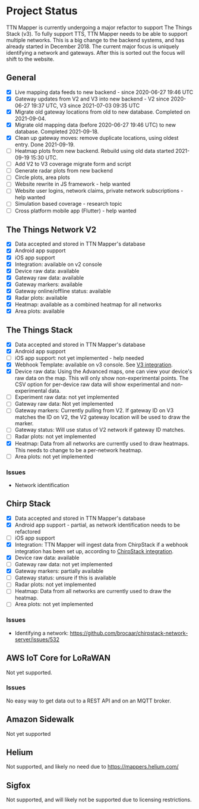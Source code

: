 # Project Status

TTN Mapper is currently undergoing a major refactor to support The Things Stack (v3). To fully support TTS, TTN Mapper needs to be able to support multiple networks. 
This is a big change to the backend systems, and has already started in December 2018. The current major focus is uniquely identifying a network and gateways. After this is sorted out the focus will shift to the website.

## General

- [X] Live mapping data feeds to new backend - since 2020-06-27 19:46 UTC
- [X] Gateway updates from V2 and V3 into new backend - V2 since 2020-06-27 19:37 UTC, V3 since 2021-07-03 09:35 UTC
- [X] Migrate old gateway locations from old to new database. Completed on 2021-09-04.
- [X] Migrate old mapping data (before 2020-06-27 19:46 UTC) to new database. Completed 2021-09-18.
- [X] Clean up gateway moves: remove duplicate locations, using oldest entry. Done 2021-09-19.
- [ ] Heatmap plots from new backend. Rebuild using old data started 2021-09-19 15:30 UTC.
- [ ] Add V2 to V3 coverage migrate form and script
- [ ] Generate radar plots from new backend
- [ ] Circle plots, area plots
- [ ] Website rewrite in JS framework - help wanted
- [ ] Website user logins, network claims, private network subscriptions - help wanted
- [ ] Simulation based coverage - research topic
- [ ] Cross platform mobile app (Flutter) - help wanted

## The Things Network V2

- [x] Data accepted and stored in TTN Mapper's database
- [x] Android app support
- [x] iOS app support
- [x] Integration: available on v2 console
- [x] Device raw data: available
- [x] Gateway raw data: available
- [x] Gateway markers: available
- [x] Gateway online/offline status: available
- [x] Radar plots: available
- [x] Heatmap: available as a combined heatmap for all networks
- [x] Area plots: available

## The Things Stack

- [x] Data accepted and stored in TTN Mapper's database
- [x] Android app support
- [ ] iOS app support: not yet implemented - help needed
- [x] Webhook Template: available on v3 console. See [V3 integration](integration/tts-integration-v3.md).
- [x] Device raw data: Using the Advanced maps, one can view your device's raw data on the map. This will only show non-experimental points. The CSV option for per-device raw data will show experimental and non-experimental data.
- [ ] Experiment raw data: not yet implemented
- [ ] Gateway raw data: Not yet implemented
- [ ] Gateway markers: Currently pulling from V2. If gateway ID on V3 matches the ID on V2, the V2 gateway location will be used to draw the marker.
- [ ] Gateway status: Will use status of V2 network if gateway ID matches.
- [ ] Radar plots: not yet implemented
- [x] Heatmap: Data from all networks are currently used to draw heatmaps. This needs to change to be a per-network heatmap.
- [ ] Area plots: not yet implemented

### Issues
* Network identification

## Chirp Stack

- [x] Data accepted and stored in TTN Mapper's database
- [x] Android app support - partial, as network identification needs to be refactored
- [ ] iOS app support
- [x] Integration: TTN Mapper will ingest data from ChirpStack if a webhook integration has been set up, according to [ChirpStack integration](integration/chirpstack.md).
- [x] Device raw data: available
- [ ] Gateway raw data: not yet implemented
- [x] Gateway markers: partially available
- [ ] Gateway status: unsure if this is available
- [ ] Radar plots: not yet implemented
- [ ] Heatmap: Data from all networks are currently used to draw the heatmap.
- [ ] Area plots: not yet implemented

### Issues

* Identifying a network: https://github.com/brocaar/chirpstack-network-server/issues/532

## AWS IoT Core for LoRaWAN

Not yet supported.

### Issues

No easy way to get data out to a REST API and on an MQTT broker.

## Amazon Sidewalk

Not yet supported

## Helium

Not supported, and likely no need due to https://mappers.helium.com/

## Sigfox

Not supported, and will likely not be supported due to licensing restrictions.
